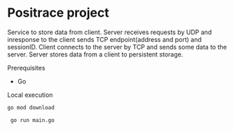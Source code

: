 # Positrace project

Service to store data from client. Server receives requests by UDP and inresponse to the client sends TCP endpoint(address and port) and sessionID. Client connects to the server by TCP and sends some data to the server. Server stores data from a client to persistent storage.

Prerequisites
- Go


Local execution

``` sh
go mod download
```

``` sh
 go run main.go
```
